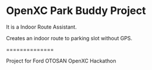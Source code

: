 OpenXC Park Buddy Project
==============

It is a Indoor Route Assistant.

Creates an indoor route to parking slot without GPS.


==============

Project for Ford OTOSAN OpenXC Hackathon